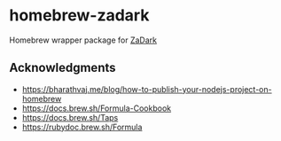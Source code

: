 # homebrew-zadark

Homebrew wrapper package for [ZaDark](https://github.com/quaric/zadark)

## Acknowledgments

- https://bharathvaj.me/blog/how-to-publish-your-nodejs-project-on-homebrew
- https://docs.brew.sh/Formula-Cookbook
- https://docs.brew.sh/Taps
- https://rubydoc.brew.sh/Formula
